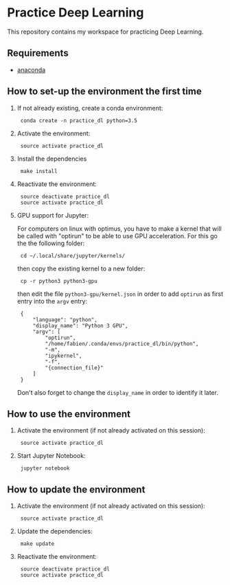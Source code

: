 # Practice Deep Learning

This repository contains my workspace for practicing Deep Learning.

## Requirements

* [anaconda](https://www.continuum.io/downloads)

## How to set-up the environment the first time

1. If not already existing, create a conda environment:

        conda create -n practice_dl python=3.5

2. Activate the environment:

        source activate practice_dl

3. Install the dependencies

        make install

4. Reactivate the environment:

        source deactivate practice_dl
        source activate practice_dl

5. GPU support for Jupyter:

    For computers on linux with optimus, you have to make a kernel that will be called with "optirun" to be able to use GPU acceleration. For this go the the following folder:

        cd ~/.local/share/jupyter/kernels/

    then copy the existing kernel to a new folder:

        cp -r python3 python3-gpu

    then edit the file `python3-gpu/kernel.json` in order to add `optirun` as first entry into the `argv` entry:

        {
            "language": "python",
            "display_name": "Python 3 GPU",
            "argv": [
                "optirun",
                "/home/fabien/.conda/envs/practice_dl/bin/python",
                "-m",
                "ipykernel",
                "-f",
                "{connection_file}"
            ]
        }

    Don't also forget to change the `display_name` in order to identify it later.

## How to use the environment

1. Activate the environment (if not already activated on this session):

        source activate practice_dl

2. Start Jupyter Notebook:

        jupyter notebook

## How to update the environment

1. Activate the environment (if not already activated on this session):

        source activate practice_dl

2. Update the dependencies:

        make update

3. Reactivate the environment:

        source deactivate practice_dl
        source activate practice_dl
